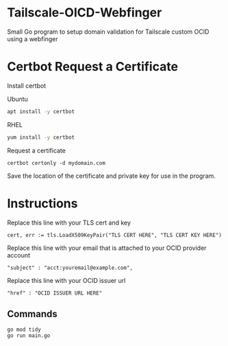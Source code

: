 # Tailscale-OICD-Webfinger

Small Go program to setup domain validation for Tailscale custom OCID using a webfinger

# Certbot Request a Certificate

Install certbot

Ubuntu
```bash
apt install -y certbot
```

RHEL
```bash
yum install -y certbot
```

Request a certificate
```
certbot certonly -d mydomain.com
```

Save the location of the certificate and private key for use in the program.

# Instructions

Replace this line with your TLS cert and key
```
cert, err := tls.LoadX509KeyPair("TLS CERT HERE", "TLS CERT KEY HERE")
```

Replace this line with your email that is attached to your OCID provider account
```
"subject" : "acct:youremail@example.com",
```

Replace this line with your OCID issuer url
```
"href" : "OCID ISSUER URL HERE"
```

## Commands
```
go mod tidy
go run main.go
```